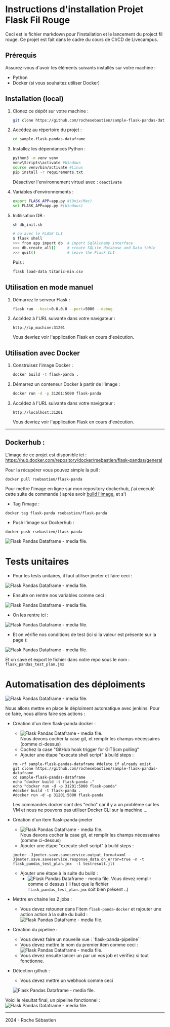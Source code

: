 # Instructions d'installation Projet Flask Fil Rouge

Ceci est le fichier markdown pour l'installation et le lancement du project fil rouge. Ce projet est fait dans le cadre du cours de CI/CD de Livecampus.

## Prérequis

Assurez-vous d'avoir les éléments suivants installés sur votre machine :

- Python
- Docker (si vous souhaitez utiliser Docker)

## Installation (local)

1. Clonez ce dépôt sur votre machine :

    ```bash
    git clone https://github.com/rochesebastien/sample-flask-pandas-dataframe.git
    ```

2. Accédez au répertoire du projet :

    ```bash
    cd sample-flask-pandas-dataframe
    ```

3. Installez les dépendances Python :

    ```bash
    python3 -m venv venv
    venv\Scripts\activate #Windows
    source venv/bin/activate #Linux
    pip install -r requirements.txt
    ```
    Désactiver l'environnement virtuel avec : `deactivate`

4. Variables d'environnements :   

    ```bash
    export FLASK_APP=app.py #(Unix/Mac)
    set FLASK_APP=app.py #(Windows)
    ```

4. Initilisation DB : 
    ```bash
    sh db_init.sh 

    # ou avec le FLASK CLI
    $ flask shell
    >>> from app import db  # import SqlAlchemy interface 
    >>> db.create_all()     # create SQLite database and Data table 
    >>> quit()              # leave the Flask CLI  
    ```
    Puis : 
    ```bash
    flask load-data titanic-min.csv
    ```

## Utilisation en mode manuel

1. Démarrez le serveur Flask :

    ```bash
    flask run --host=0.0.0.0 --port=5000 --debug
    ```

2. Accédez à l'URL suivante dans votre navigateur :

    ```
    http://ip_machine:31201
    ```

    Vous devriez voir l'application Flask en cours d'exécution.

## Utilisation avec Docker

1. Construisez l'image Docker :

    ```bash
    docker build -t flask-panda .
    ```

2. Démarrez un conteneur Docker à partir de l'image :

    ```bash
    docker run -d -p 31201:5000 flask-panda
    ```

3. Accédez à l'URL suivante dans votre navigateur :

    ```
    http://localhost:31201
    ```

    Vous devriez voir l'application Flask en cours d'exécution.

----

## Dockerhub : 

L'image de ce projet est disponible ici : https://hub.docker.com/repository/docker/rsebastien/flask-pandas/general

Pour la récupérer vous pouvez simple la pull : 
```
docker pull rsebastien/flask-panda
```

Pour mettre l'image en ligne sur mon repository dockerhub, j'ai executé cette suite de commande 
( après avoir  [build l'image](#Utilisation-avec-Docker), et s')

- Tag l'image : 

```
docker tag flask-panda rsebastien/flask-panda
```
- Push l'image sur Dockerhub :
```
docker push rsebastien/flask-panda
```

![Flask Pandas Dataframe - media file.](https://raw.githubusercontent.com//rochesebastien/sample-flask-pandas-dataframe/main/media/docker-hub.png)

# Tests unitaires 

- Pour les tests unitaires, il faut utiliser jmeter et faire ceci : 

![Flask Pandas Dataframe - media file.](https://raw.githubusercontent.com//rochesebastien/sample-flask-pandas-dataframe/main/media/jmeter0.png)

- Ensuite on rentre nos variables comme ceci : 

![Flask Pandas Dataframe - media file.](https://raw.githubusercontent.com//rochesebastien/sample-flask-pandas-dataframe/main/media/jmeter3.png)

- On les rentre ici : 

![Flask Pandas Dataframe - media file.](https://raw.githubusercontent.com//rochesebastien/sample-flask-pandas-dataframe/main/media/jmeter2.png)

- Et on vérifie nos conditions de test (ici si la valeur est présente sur la page ): 

![Flask Pandas Dataframe - media file.](https://raw.githubusercontent.com//rochesebastien/sample-flask-pandas-dataframe/main/media/jmeter1.png)

Et on save et export le fichier dans notre repo sous le nom : `flask_pandas_test_plan.jmx`

# Automatisation des déploiments 

![Flask Pandas Dataframe - media file.](https://raw.githubusercontent.com//rochesebastien/sample-flask-pandas-dataframe/main/media/jenkins-home.png)

Nous allons mettre en place le déploiment automatique avec jenkins. Pour ce faire, nous allons faire ses actions : 
- Création d'un item flask-panda docker : 
    - ![Flask Pandas Dataframe - media file.](https://raw.githubusercontent.com//rochesebastien/sample-flask-pandas-dataframe/main/media/panda-docker1.png)  
    Nous devons cocher la case git, et remplir les champs nécessaires (comme ci-dessus)
    - Cochez la case "GitHub hook trigger for GITScm polling"
    - Ajouter une étape "execute shell script" à build steps : 
    ```
    rm -rf sample-flask-pandas-dataframe #delete if already exist
    git clone https://github.com/rochesebastien/sample-flask-pandas-dataframe
    cd sample-flask-pandas-dataframe
    echo "docker build -t flask-panda ."
    echo "docker run -d -p 31201:5000 flask-panda"
    #docker build -t flask-panda .
    #docker run -d -p 31201:5000 flask-panda
    ```
    Les commandes docker sont des "echo" car il y a un problème sur les VM et nous ne pouvons pas utiliser Docker CLI sur la machine ...

- Création d'un item flask-panda-jmeter
    - ![Flask Pandas Dataframe - media file.](https://raw.githubusercontent.com//rochesebastien/sample-flask-pandas-dataframe/main/media/panda-docker1.png)  
    Nous devons cocher la case git, et remplir les champs nécessaires (comme ci-dessus)
    - Ajouter une étape "execute shell script" à build steps : 
    ```
    jmeter -Jjmeter.save.saveservice.output_format=xml -Jjmeter.save.saveservice.response_data.on_error=true -n -t flask_pandas_test_plan.jmx  -l testresult.jlt
    ```
    - Ajouter une étape à la suite du build : 
        - ![Flask Pandas Dataframe - media file.](https://raw.githubusercontent.com//rochesebastien/sample-flask-pandas-dataframe/main/media/panda-docker2.png) 
        Vous devez remplir comme ci dessus ( il faut que le fichier `flask_pandas_test_plan.jmx` soit bien présent ..)

- Mettre en chaine les 2 jobs : 
    - Vous devez retouner dans l'item `flask-panda-docker` et rajouter une action action à la suite du build : 
    ![Flask Pandas Dataframe - media file.](https://raw.githubusercontent.com//rochesebastien/sample-flask-pandas-dataframe/main/media/panda-docker2.png) 

- Création du pipeline : 
    - Vous devez faire un nouvelle vue : `flask-panda-pipeline``
    - Vous devez mettre le nom du premier item comme ceci : 
    ![Flask Pandas Dataframe - media file.](https://raw.githubusercontent.com//rochesebastien/sample-flask-pandas-dataframe/main/media/jenkins1.png) 
    - Vous devez ensuite lancer un par un vos job et vérifiez si tout fonctionne.

- Détection github : 
    - Vous devez mettre un webhook comme ceci 

    ![Flask Pandas Dataframe - media file.](https://raw.githubusercontent.com//rochesebastien/sample-flask-pandas-dataframe/main/media/github.png) 

Voici le résultat final, un pipeline fonctionnel : 
    ![Flask Pandas Dataframe - media file.](https://raw.githubusercontent.com//rochesebastien/sample-flask-pandas-dataframe/main/media/jenkins2.png) 

----



2024 - Roche Sébastien 